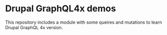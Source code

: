 # Drupal GraphQL4x demos

This repository includes a module with some queires and mutations to learn Drupal GraphQL 4x version.
